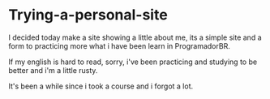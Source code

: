 # Trying-a-personal-site

I decided today make a site showing a little about me, its a simple site and a form to practicing more what i have been learn in ProgramadorBR.

If my english is hard to read, sorry, i've been practicing and studying to be better and i'm a little rusty.

It's been a while since i took a course and i forgot a lot.